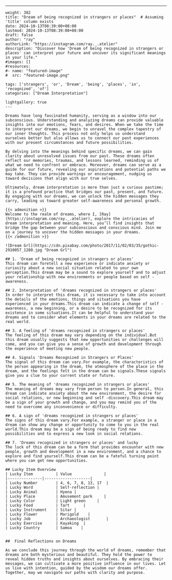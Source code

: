 ---
    weight: 382
    title: "Dream of being recognized in strangers or places"  # Assuming 'title' column exists
    date: 2024-10-13T08:39:00+08:00
    lastmod: 2024-10-13T08:39:00+08:00
    draft: false
    author: "ray"
    authorLink: "https://instagram.com/ray._.atelier"
    description: "Discover how 'Dream of being recognized in strangers or places' can interpret your future and uncover its significant meanings in your life."
    #images: []
    #resources:
    #- name: "featured-image"
    #  src: "featured-image.png"
    
    tags: ['strangers', 'or', 'Dream', 'being', 'places', 'in', 'recognized', 'of']
    categories: ["Dream Interpretation"]
    
    lightgallery: true
    ---
    
    Dreams have long fascinated humanity, serving as a window into our subconscious. Understanding and analyzing dreams can provide valuable insights into our emotions, fears, and desires. When we take the time to interpret our dreams, we begin to unravel the complex tapestry of our inner thoughts. This process not only helps us understand ourselves better but also allows us to connect our past experiences with our present circumstances and future possibilities.
    
    By delving into the meanings behind specific dreams, we can gain clarity about unresolved issues from our past. These dreams often reflect our memories, traumas, and lessons learned, reminding us of what we need to confront or embrace. Moreover, dreams can serve as a guide for our future, revealing our aspirations and potential paths we may take. They can provide warnings or encouragement, nudging us toward decisions that align with our true selves.
    
    Ultimately, dream interpretation is more than just a curious pastime; it is a profound practice that bridges our past, present, and future. By engaging with our dreams, we can unlock the hidden messages they carry, leading us toward greater self-awareness and personal growth.
    
    {{< admonition >}}
    Welcome to the realm of dreams, where I, [Ray](https://instagram.com/ray._.atelier), explore the intricacies of dream interpretation and meaning. Here, you’ll find insights that bridge the gap between your subconscious and conscious mind. Join me on a journey to uncover the hidden messages in your dreams.
    {{< /admonition >}}
    
    ![Dream Grl](https://cdn.pixabay.com/photo/2017/11/02/03/35/gothic-2910057_1280.jpg "Dream Grl")
    
    ## 1. 'Dream of being recognized in strangers or places'
    This dream can foretell a new experience or indicate anxiety or curiosity about a new social situation related to your own perception.This dream may be a sound to explore yourself and to adjust your relationship with new environments or people based on self -awareness.
    
    ## 2. Interpretation of 'dreams recognized in strangers or places'
    In order to interpret this dream, it is necessary to take into account the details of the emotions, things and situations you have experienced in your dreams.This dream can indicate a change of self -awareness, a new beginning, or a desire to be recognized for its existence in some situations.It can be helpful to understand your dreams and to consider what elements in your dreams are related to the real world.
    
    ## 3. A feeling of 'dreams recognized in strangers or places'
    The feeling of this dream may vary depending on the individual.But this dream usually suggests that new opportunities or challenges will come, and you can give you a sense of growth and development through the experience of meeting new people.
    
    ## 4. Signals 'Dreams Recognized in Strangers or Places'
    The signal of this dream can vary.For example, the characteristics of the person appearing in the dream, the atmosphere of the place in the dream, and the feelings felt in the dream can be signals.These signals give you a clue to your current state or future.
    
    ## 5. The meaning of 'dreams recognized in strangers or places'
    The meaning of dreams may vary from person to person.In general, this dream can indicate anxiety about the new environment, the desire for social relations, or new beginning and self -discovery.This dream may be a sign of your growth and change, and you may remind you of the need to overcome any inconvenience or difficulty.
    
    ## 6. A sign of 'dreams recognized in strangers or places'
    The signs of this dream vary.For example, a stranger or place in a dream can show any change or opportunity to come to you in the real world.This dream may be a sign of being ready to find new possibilities and to express a new look in social relations.
    
    ## 7. 'Dreams recognized in strangers or places' and lucky
    The luck of this dream can be a form that provides encounter with new people, growth and development in a new environment, and a chance to explore and find yourself.This dream can be a fateful turning point where you can get new opportunities.
    
    ## Lucky Item Overview
    | Lucky Item          | Value              |
    |---------------|--------------------|
    | Lucky Number        | 4, 6, 7, 8, 13, 17  |
    | Lucky Word          | Self-reflection |
    | Lucky Animal        | Hyena |
    | Lucky Place         | Amusement park     |
    | Lucky Color         | Light green     |
    | Lucky Food          | Tart      |
    | Lucky Instrument    | Sitar |
    | Lucky Flower        | Marigold    |
    | Lucky Job           | Archaeologist       |
    | Lucky Exercise      | Kayaking  |
    | Lucky Country       | Samoa    |
    
    
    ##  Final Reflections on Dreams
    
    As we conclude this journey through the world of dreams, remember that dreams are both mysterious and beautiful. They hold the power to reveal hidden truths and insights about ourselves. By embracing their messages, we can cultivate a more positive influence in our lives. Let us live with intention, guided by the wisdom our dreams offer. Together, may we navigate our paths with clarity and purpose.
    